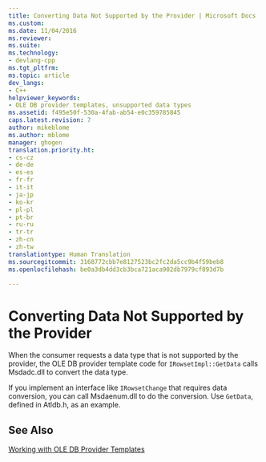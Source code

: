 ```yaml
---
title: Converting Data Not Supported by the Provider | Microsoft Docs
ms.custom: 
ms.date: 11/04/2016
ms.reviewer: 
ms.suite: 
ms.technology:
- devlang-cpp
ms.tgt_pltfrm: 
ms.topic: article
dev_langs:
- C++
helpviewer_keywords:
- OLE DB provider templates, unsupported data types
ms.assetid: f495e50f-530a-4fab-ab54-e0c359785845
caps.latest.revision: 7
author: mikeblome
ms.author: mblome
manager: ghogen
translation.priority.ht:
- cs-cz
- de-de
- es-es
- fr-fr
- it-it
- ja-jp
- ko-kr
- pl-pl
- pt-br
- ru-ru
- tr-tr
- zh-cn
- zh-tw
translationtype: Human Translation
ms.sourcegitcommit: 3168772cbb7e8127523bc2fc2da5cc9b4f59beb8
ms.openlocfilehash: be0a3db4dd3cb3bca721aca902db7979cf893d7b

---
```

# Converting Data Not Supported by the Provider
When the consumer requests a data type that is not supported by the provider, the OLE DB provider template code for `IRowsetImpl::GetData` calls Msdadc.dll to convert the data type.  
  
 If you implement an interface like `IRowsetChange` that requires data conversion, you can call Msdaenum.dll to do the conversion. Use `GetData`, defined in Atldb.h, as an example.  
  
## See Also  
 [Working with OLE DB Provider Templates](../../data/oledb/working-with-ole-db-provider-templates.md)


<!--HONumber=Jan17_HO1-->



